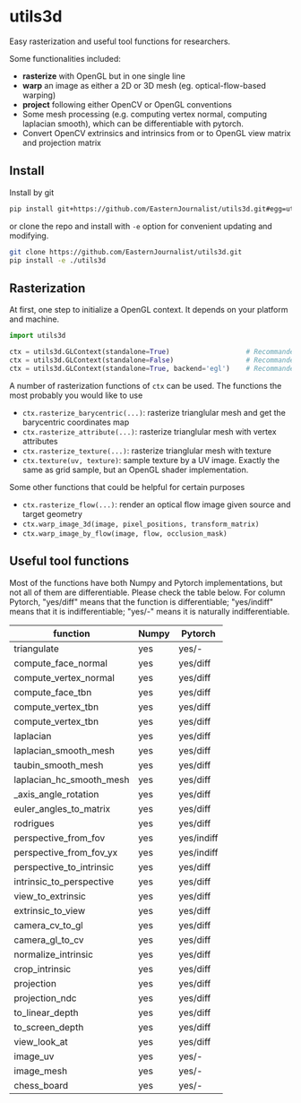 # utils3d
Easy rasterization and useful tool functions for researchers.

Some functionalities included:

* **rasterize** with OpenGL but in one single line
* **warp** an image as either a 2D or 3D mesh (eg. optical-flow-based warping)
* **project** following either OpenCV or OpenGL conventions
* Some mesh processing (e.g. computing vertex normal, computing laplacian smooth), which can be differentiable with pytorch.
* Convert OpenCV extrinsics and intrinsics from or to OpenGL view matrix and projection matrix

## Install

Install by git

```bash
pip install git+https://github.com/EasternJournalist/utils3d.git#egg=utils3d
```

or clone the repo and install with `-e` option for convenient updating and modifying.

```bash
git clone https://github.com/EasternJournalist/utils3d.git
pip install -e ./utils3d
```

## Rasterization 

At first, one step to initialize a OpenGL context. It depends on your platform and machine.
```python
import utils3d

ctx = utils3d.GLContext(standalone=True)                   # Recommanded for a standalone python program. The machine must have a display device (virtual display like X11 is also okay)
ctx = utils3d.GLContext(standalone=False)                  # Recommanded for a nested python script running in a windowed opengl program to share the OpenGL context, eg. Blender.
ctx = utils3d.GLContext(standalone=True, backend='egl')    # Recommanded for a program running on a headless linux server (without any display device)
```

A number of rasterization functions of `ctx` can be used. The functions the most probably you would like to use

* `ctx.rasterize_barycentric(...)`: rasterize trianglular mesh and get the barycentric coordinates map
* `ctx.rasterize_attribute(...)`: rasterize trianglular mesh with vertex attributes
* `ctx.rasterize_texture(...)`: rasterize trianglular mesh with texture
* `ctx.texture(uv, texture)`: sample texture by a UV image. Exactly the same as grid sample, but an OpenGL shader implementation.

Some other functions that could be helpful for certain purposes

* `ctx.rasterize_flow(...)`: render an optical flow image given source and target geometry
* `ctx.warp_image_3d(image, pixel_positions, transform_matrix)`
* `ctx.warp_image_by_flow(image, flow, occlusion_mask)`

## Useful tool functions

Most of the functions have both Numpy and Pytorch implementations, but not all of them are differentiable. Please check the table below. For column Pytorch, "yes/diff" means that the function is differentiable; "yes/indiff" means that it is indifferentiable; "yes/-" means it is naturally indifferentiable.

|  function             | Numpy     | Pytorch   |
|  ----                 | ----      | ----      | 
| triangulate           | yes       | yes/-     | 
| compute_face_normal   | yes       | yes/diff  |
| compute_vertex_normal | yes       | yes/diff  | 
| compute_face_tbn      | yes       | yes/diff  | 
| compute_vertex_tbn    | yes       | yes/diff  |
| compute_vertex_tbn    | yes       | yes/diff  |
| laplacian             | yes       | yes/diff  |
| laplacian_smooth_mesh | yes       | yes/diff  |
| taubin_smooth_mesh    | yes       | yes/diff  |
| laplacian_hc_smooth_mesh | yes    | yes/diff  |
| _axis_angle_rotation  | yes       | yes/diff  |
| euler_angles_to_matrix| yes       | yes/diff  |
| rodrigues             | yes       | yes/diff  |
| perspective_from_fov  | yes       | yes/indiff|
| perspective_from_fov_yx| yes      | yes/indiff|
| perspective_to_intrinsic| yes     | yes/diff  |
| intrinsic_to_perspective| yes     | yes/diff  |
| view_to_extrinsic     | yes       | yes/diff  |
| extrinsic_to_view     | yes       | yes/diff  |
| camera_cv_to_gl       | yes       | yes/diff  |
| camera_gl_to_cv       | yes       | yes/diff  |
| normalize_intrinsic   | yes       | yes/diff  |
| crop_intrinsic        | yes       | yes/diff  |
| projection            | yes       | yes/diff  |
| projection_ndc        | yes       | yes/diff  |
| to_linear_depth       | yes       | yes/diff  |
| to_screen_depth       | yes       | yes/diff  |
| view_look_at          | yes       | yes/diff  | 
| image_uv              | yes       | yes/-     |
| image_mesh            | yes       | yes/-     |
| chess_board           | yes       | yes/-     | 